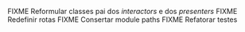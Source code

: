 FIXME Reformular classes pai dos _interactors_ e dos _presenters_
FIXME Redefinir rotas
FIXME Consertar module paths
FIXME Refatorar testes
